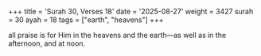 +++
title = 'Surah 30, Verses 18'
date = '2025-08-27'
weight = 3427
surah = 30
ayah = 18
tags = ["earth", "heavens"]
+++

all praise is for Him in the heavens and the earth—as well as in the afternoon, and at noon. 